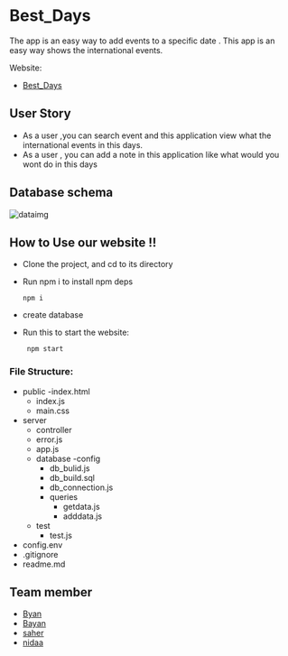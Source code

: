 # Best_Days
The app is an easy way to add events to a specific date .
This app is an easy way shows the international events.

Website:
- [Best_Days](https://bestdays.herokuapp.com/)

## User Story 
- As a user ,you can search event and this application view  what  the international events in this days.
- As a user , you can  add  a note in this application like what would you wont do in this days 


## Database schema 
![dataimg](https://user-images.githubusercontent.com/56642598/75329651-a4172c00-5888-11ea-8926-9b6ad8b91722.png)


## How to Use our website !! 
 - Clone the project, and cd to its directory
 - Run npm i to install npm deps 
 
       npm i
           
- create database 
- Run this to start the website:
 
       npm start
  

 ### File Structure: 
  - public 
      -index.html
      - index.js
      - main.css
  - server
    - controller
    - error.js
    - app.js
    - database
     -config
      - db_bulid.js
      - db_build.sql
      - db_connection.js
      - queries
        - getdata.js
        - adddata.js
    - test
      - test.js
  - config.env
  - .gitignore
  - readme.md

## Team member 
- [Byan](https://github.com/bayan-404)
- [Bayan](https://github.com/bayanseder)
- [saher](https://github.com/SaharFroukh)
- [nidaa](https://github.com/nidaa-awawdeh)